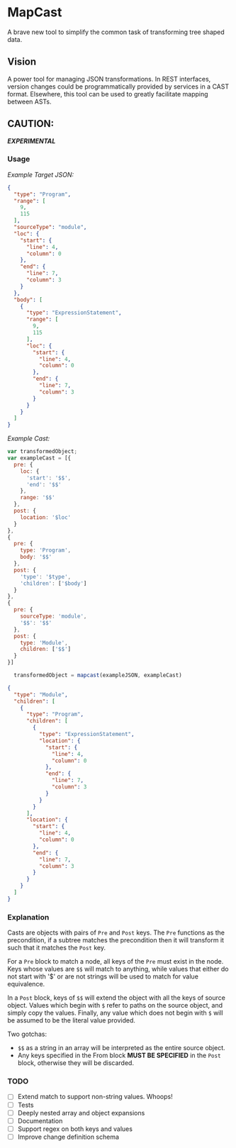 # MapCast

A brave new tool to simplify the common task of transforming tree shaped data.

## Vision
A power tool for managing JSON transformations. In REST interfaces, version changes could be programmatically provided by services in a CAST format. Elsewhere, this tool can be used to greatly facilitate mapping between ASTs. 

## CAUTION:
***EXPERIMENTAL***


### Usage
*Example Target JSON:*
```json
{
  "type": "Program",
  "range": [
    9,
    115
  ],
  "sourceType": "module",
  "loc": {
    "start": {
      "line": 4,
      "column": 0
    },
    "end": {
      "line": 7,
      "column": 3
    }
  },
  "body": [
    {
      "type": "ExpressionStatement",
      "range": [
        9,
        115
      ],
      "loc": {
        "start": {
          "line": 4,
          "column": 0
        },
        "end": {
          "line": 7,
          "column": 3
        }
      }
    }
  ]
}
```

*Example Cast:*
```javascript
var transformedObject;
var exampleCast = [{
  pre: {
    loc: {
      'start': '$$',
      'end': '$$'
    },
    range: '$$'
  },
  post: {
    location: '$loc'
  }
}, 
{
  pre: {
    type: 'Program',
    body: '$$'
  },
  post: {
    'type': '$type',
    'children': ['$body']
  }
},
{
  pre: {
    sourceType: 'module',
    '$$': '$$'
  },
  post: {
    type: 'Module',
    children: ['$$']
  }
}]

  transformedObject = mapcast(exampleJSON, exampleCast)
```

```json
{
  "type": "Module",
  "children": [
    {
      "type": "Program",
      "children": [
        {
          "type": "ExpressionStatement",
          "location": {
            "start": {
              "line": 4,
              "column": 0
            },
            "end": {
              "line": 7,
              "column": 3
            }
          }
        }
      ],
      "location": {
        "start": {
          "line": 4,
          "column": 0
        },
        "end": {
          "line": 7,
          "column": 3
        }
      }
    }
  ]
}
```

### Explanation
Casts are objects with pairs of `Pre` and `Post` keys. The `Pre` functions as the precondition, if a subtree matches the precondition then it will transform it such that it matches the `Post` key.

For a `Pre` block to match a node, all keys of the `Pre` must exist in the node. Keys whose values are `$$` will match to anything, while values that either do not start with '$' or are not strings will be used to match for value equivalence. 

In a `Post` block, keys of `$$` will extend the object with all the keys of source object. Values which begin with `$` refer to paths on the source object, and simply copy the values. Finally, any value which does not begin with `$` will be assumed to be the literal value provided. 

Two gotchas:
- `$$` as a string in an array will be interpreted as the entire source object. 
- Any keys specified in the From block **MUST BE SPECIFIED** in the `Post` block, otherwise they will be discarded.

### TODO
 - [ ] Extend match to support non-string values. Whoops!
 - [ ] Tests
 - [ ] Deeply nested array and object expansions
 - [ ] Documentation
 - [ ] Support regex on both keys and values
 - [ ] Improve change definition schema
